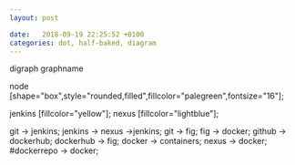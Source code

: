 ```yaml
---
layout: post

date:   2018-09-19 22:25:52 +0100
categories: dot, half-baked, diagram
---
```

digraph graphname

node
\[shape=\"box\",style=\"rounded,filled\",fillcolor=\"palegreen\",fontsize=\"16\"\];

jenkins \[fillcolor=\"yellow\"\]; nexus \[fillcolor=\"lightblue\"\];

git -\> jenkins; jenkins -\> nexus -\>jenkins; git -\> fig; fig -\>
docker; github -\> dockerhub; dockerhub -\> fig; docker -\> containers;
nexus -\> docker; \#dockerrepo -\> docker;
